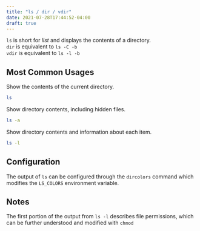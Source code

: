 ```yaml
---
title: "ls / dir / vdir"
date: 2021-07-28T17:44:52-04:00
draft: true
---
```


`ls` is short for _list_ and displays the contents of a directory.
<br>
`dir` is equivalent to `ls -C -b`
<br>
`vdir` is equivalent to `ls -l -b`

## Most Common Usages

Show the contents of the current directory.

```sh
ls
```

Show directory contents, including hidden files.

```sh
ls -a
```

Show directory contents and information about each item.

```sh
ls -l
```

## Configuration

The output of `ls` can be configured through the `dircolors` command which
modifies the `LS_COLORS` environment variable.

## Notes

The first portion of the output from `ls -l` describes file permissions,
which can be further understood and modified with `chmod`
